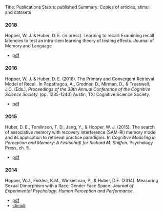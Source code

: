 Title: Publications
Status: published
Summary: Copies of articles, stimuli and datasets

### 2018
Hopper, W. J.  & Huber, D. E. (in press).
Learning to recall: Examining recall latencies to test an intra-item learning theory of testing effects. Journal of Memory and Language

-   [pdf]({filename}/pub/PCR_JML_18.pdf)

### 2016
Hopper, W. J.  & Huber, D. E. (2016).
The Primary and Convergent Retrieval Model of Recall.
In Papafragou, A., Grodner, D., Mirman, D., & Trueswell, J.C. (Eds.), *Proceedings of the 38th Annual Conference of the Cognitive Science Society.*  (pp. 1235-1240) Austin, TX: Cognitive Science Society.

-   [pdf]({filename}/pub/PCR_CogSci2016.pdf)

### 2015
Huber, D. E., Tomlinson, T. D., Jang, Y., & Hopper, W. J. (2015).
The search of associative memory with recovery interference (SAM-RI) memory model and its application to retrieval practice paradigms.
In *Cognitive Modeling in Perception and Memory: A Festschrift for Richard M. Shiffrin.* Psychology Press, ch. 5.

-   [pdf]({filename}/pub/huber_shiffrin_festschrift.pdf)

### 2014

Hopper, W.J., Finklea, K.M., Winkielman, P., & Huber, D.E. (2014).
Measuring Sexual Dimorphism with a Race-Gender Face Space.
*Journal of Experimental Psychology: Human Perception and Performance.*

-   [pdf]({filename}/pub/2014facespace.pdf)
-   [stimuli]({filename}/pub/faces.zip)
